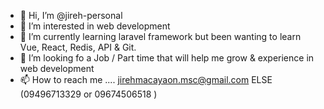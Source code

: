 - 👋 Hi, I’m @jireh-personal
- 👀 I’m interested in web development
- 🌱 I’m currently learning laravel framework but been wanting to learn Vue, React, Redis, API & Git.
- 💞️ I’m looking fo a Job / Part time that will help me grow & experience in web development
- 📫 How to reach me .... jirehmacayaon.msc@gmail.com ELSE (09496713329 or 09674506518 )

<!---
jireh-personal/jireh-personal is a ✨ special ✨ repository because its `README.md` (this file) appears on your GitHub profile.
You can click the Preview link to take a look at your changes.
--->
